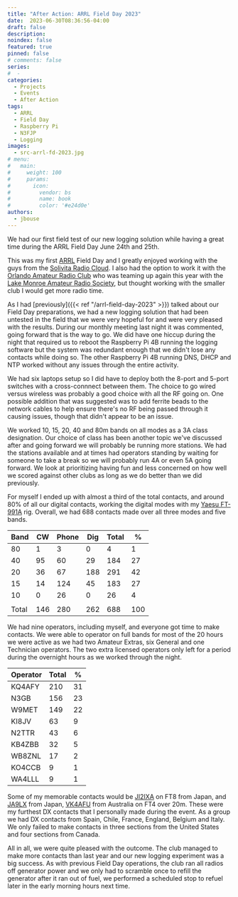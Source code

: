 ```yaml
---
title: "After Action: ARRL Field Day 2023"
date:  2023-06-30T08:36:56-04:00
draft: false
description: 
noindex: false
featured: true
pinned: false
# comments: false
series:
#  - 
categories:
  - Projects
  - Events
  - After Action
tags:
  - ARRL
  - Field Day
  - Raspberry Pi
  - N3FJP
  - Logging
images:
  - src-arrl-fd-2023.jpg
# menu:
#   main:
#     weight: 100
#     params:
#       icon:
#         vendor: bs
#         name: book
#         color: '#e24d0e'
authors:
  - jbouse
---
```


We had our first field test of our new logging solution while having a great
time during the ARRL Field Day June 24th and 25th.

<!--more-->

This was my first [ARRL] Field Day and I greatly enjoyed working with the guys from
the [Solivita Radio Cloud][SRC]. I also had the option to work it with the
[Orlando Amateur Radio Club][OARC] who was teaming up again this year with the
[Lake Monroe Amateur Radio Society][LMARS], but thought working with the smaller 
club I would get more radio time.

As I had [previously]({{< ref "/arrl-field-day-2023" >}}) talked about our Field Day
preparations, we had a new logging solution that had been untested in the field that
we were very hopeful for and were very pleased with the results. During our monthly
meeting last night it was commented, going forward that is the way to go. We did have
one hiccup during the night that required us to reboot the Raspberry Pi 4B running the
logging software but the system was redundant enough that we didn't lose any contacts
while doing so. The other Raspberry Pi 4B running DNS, DHCP and NTP worked without any
issues through the entire activity.

We had six laptops setup so I did have to deploy both the 8-port and 5-port switches
with a cross-connnect between them. The choice to go wired versus wireless was
probably a good choice with all the RF going on. One possible addition that was
suggested was to add ferrite beads to the network cables to help ensure there's no RF
being passed through it causing issues, though that didn't appear to be an issue.

We worked 10, 15, 20, 40 and 80m bands on all modes as a 3A class designation. Our
choice of class has been another topic we've discussed after and going forward we will
probably be running more stations. We had the stations available and at times had 
operators standing by waiting for someone to take a break so we will probably run 4A
or even 5A going forward. We look at prioritizing having fun and less concerned on how
well we scored against other clubs as long as we do better than we did previously.

For myself I ended up with almost a third of the total contacts, and around 80% of all
our digital contacts, working the digital modes with my [Yaesu FT-991A][FT991A] rig.
Overall, we had 688 contacts made over all three modes and five bands.

| Band  | CW  | Phone | Dig | Total | %   |
|-------|-----|-------|-----|-------|-----|
| 80    | 1   | 3     | 0   | 4     | 1   |
| 40    | 95  | 60    | 29  | 184   | 27  |
| 20    | 36  | 67    | 188 | 291   | 42  |
| 15    | 14  | 124   | 45  | 183   | 27  |
| 10    | 0   | 26    | 0   | 26    | 4   |
|       |     |       |     |       |     |
| Total | 146 | 280   | 262 | 688   | 100 |

We had nine operators, including myself, and everyone got time to make contacts. We
were able to operator on full bands for most of the 20 hours we were active as we had
two Amateur Extras, six General and one Technician operators. The two extra 
licensed operators only left for a period during the overnight hours as we worked
through the night.

| Operator | Total | %  |
|----------|-------|----|
| KQ4AFY   | 210   | 31 |
| N3GB     | 156   | 23 |
| W9MET    | 149   | 22 |
| KI8JV    | 63    | 9  |
| N2TTR    | 43    | 6  |
| KB4ZBB   | 32    | 5  |
| WB8ZNL   | 17    | 2  |
| KO4CCB   | 9     | 1  |
| WA4LLL   | 9     | 1  |

Some of my memorable contacts would be [JI2IXA] on FT8 from Japan, and [JA9LX] from Japan, [VK4AFU] from Australia on FT4
over 20m. These were my furthest DX contacts that I personally made during the event. As a group we had DX contacts from
Spain, Chile, France, England, Belgium and Italy. We only failed to make contacts in three sections from the United States
and four sections from Canada.

All in all, we were quite pleased with the outcome. The club managed to make more contacts than last year and our new logging
experiment was a big success. As with previous Field Day operations, the club ran all radios off generator power and we only
had to scramble once to refill the generator after it ran out of fuel, we performed a scheduled stop to refuel later in the
early morning hours next time.

[SRC]: https://solivitaradioclub.weebly.com/ "Solivita Radio Club"
[ARRL]: https://www.arrl.org/ "American Radio Relay League"
[OARC]: https://oarc.org/ "Orlando Amateur Radio Club"
[LMARS]: https://www.lmars.org/ "Lake Monroe Amateur Radio Socity"
[FT991A]: https://www.yaesu.com/indexVS.cfm?cmd=DisplayProducts&ProdCatID=102&encProdID=490C4A71118AD0F4E825E89D821B73BB "Yaesu FT-991A All-Band MultiMode Portable Transceiver"
[JI2IXA]: https://www.qrz.com/db/JI2IXA
[JA9LX]: https://www.qrz.com/db/JA9LX
[VK4AFU]: https://www.qrz.com/db/VK4AFU